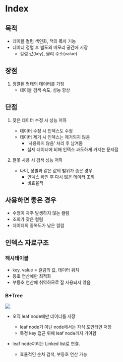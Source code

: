 # Index
## 목적
- 테이블 컬럼 색인화, 책의 목차 기능
- 데이터 정렬 후 별도의 메모리 공간에 저장
    - 컬럼 값(key), 물리 주소(value)

## 장점
1. 정렬된 형태의 데이터를 가짐
    - 테이블 검색 속도, 성능 향상

## 단점
1. 잦은 데이터 수정 시 성능 저하
    - 데이터 수정 시 인덱스도 수정
    - 데이터 제거 시 인덱스는 제거되지 않음
        - '사용하지 않음' 처리 후 남겨둠
        - 실제 데이터에 비해 인덱스 과도하게 커지는 문제점
    
2. 잘못 사용 시 검색 성능 저하
    - 나이, 성별과 같은 값의 범위가 좁은 경우
        - 인덱스 확인 후 다시 많은 데이터 조회
        - 비효율적

## 사용하면 좋은 경우
- 수정이 자주 발생하지 않는 컬럼
- 조회가 잦은 컬럼
- 데이터의 중복도가 낮은 컬럼

## 인덱스 자료구조
### 해시테이블
- key, value = 컬럼의 값, 데이터 위치
- 등호 연산에만 최적화
- 부등호 연산에 취약하므로 잘 사용되지 않음

### B+Tree
<img src="https://img1.daumcdn.net/thumb/R1280x0/?scode=mtistory2&fname=https%3A%2F%2Fblog.kakaocdn.net%2Fdn%2FbAARBC%2FbtrdDydoUp7%2F9h4KOXBRyDNKpKDAe2ugq0%2Fimg.png">

- 오직 leaf node에만 데이터를 저장
    - leaf node가 아닌 node에서는 자식 포인터만 저장
    - 특정 key 접근 위해 leaf node까지 가야함

- leaf node끼리는 Linked list로 연결.
    - 효율적인 순차 검색, 부등호 연산 가능


